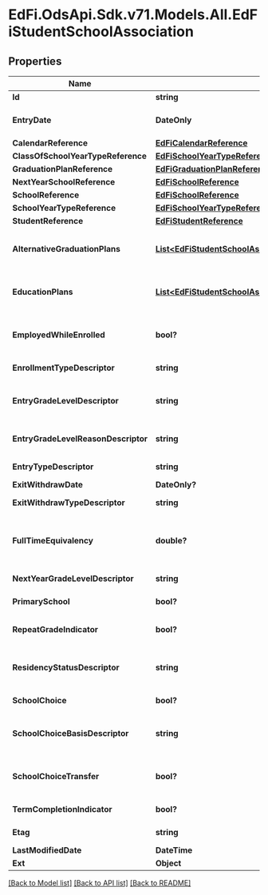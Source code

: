 # EdFi.OdsApi.Sdk.v71.Models.All.EdFiStudentSchoolAssociation

## Properties

Name | Type | Description | Notes
------------ | ------------- | ------------- | -------------
**Id** | **string** |  | [optional] 
**EntryDate** | **DateOnly** | The month, day, and year on which an individual enters and begins to receive instructional services in a school. | 
**CalendarReference** | [**EdFiCalendarReference**](EdFiCalendarReference.md) |  | [optional] 
**ClassOfSchoolYearTypeReference** | [**EdFiSchoolYearTypeReference**](EdFiSchoolYearTypeReference.md) |  | [optional] 
**GraduationPlanReference** | [**EdFiGraduationPlanReference**](EdFiGraduationPlanReference.md) |  | [optional] 
**NextYearSchoolReference** | [**EdFiSchoolReference**](EdFiSchoolReference.md) |  | [optional] 
**SchoolReference** | [**EdFiSchoolReference**](EdFiSchoolReference.md) |  | 
**SchoolYearTypeReference** | [**EdFiSchoolYearTypeReference**](EdFiSchoolYearTypeReference.md) |  | [optional] 
**StudentReference** | [**EdFiStudentReference**](EdFiStudentReference.md) |  | 
**AlternativeGraduationPlans** | [**List&lt;EdFiStudentSchoolAssociationAlternativeGraduationPlan&gt;**](EdFiStudentSchoolAssociationAlternativeGraduationPlan.md) | An unordered collection of studentSchoolAssociationAlternativeGraduationPlans. The secondary graduation plan or plans associated with the student enrolled in the school. | [optional] 
**EducationPlans** | [**List&lt;EdFiStudentSchoolAssociationEducationPlan&gt;**](EdFiStudentSchoolAssociationEducationPlan.md) | An unordered collection of studentSchoolAssociationEducationPlans. The type of education plan(s) the student is following, if appropriate. | [optional] 
**EmployedWhileEnrolled** | **bool?** | An individual who is a paid employee or works in his or her own business, profession, or farm and at the same time is enrolled in secondary, postsecondary, or adult education. | [optional] 
**EnrollmentTypeDescriptor** | **string** | The type of enrollment reflected by the StudentSchoolAssociation. | [optional] 
**EntryGradeLevelDescriptor** | **string** | The grade level or primary instructional level at which a student enters and receives services in a school or an educational institution during a given academic session. | 
**EntryGradeLevelReasonDescriptor** | **string** | The primary reason as to why a staff member determined that a student should be promoted or not (or be demoted) at the end of a given school term. | [optional] 
**EntryTypeDescriptor** | **string** | The process by which a student enters a school during a given academic session. | [optional] 
**ExitWithdrawDate** | **DateOnly?** | The recorded exit or withdraw date for the student. | [optional] 
**ExitWithdrawTypeDescriptor** | **string** | The circumstances under which the student exited from membership in an educational institution. | [optional] 
**FullTimeEquivalency** | **double?** | The full-time equivalent ratio for the student s assignment to a school for services or instruction. For example, a full-time student would have an FTE value of 1 while a half-time student would have an FTE value of 0.5. | [optional] 
**NextYearGradeLevelDescriptor** | **string** | The anticipated grade level for the student for the next school year. | [optional] 
**PrimarySchool** | **bool?** | Indicates if a given enrollment record should be considered the primary record for a student. | [optional] 
**RepeatGradeIndicator** | **bool?** | An indicator of whether the student is enrolling to repeat a grade level, either by failure or an agreement to hold the student back. | [optional] 
**ResidencyStatusDescriptor** | **string** | An indication of the location of a persons legal residence relative to (within or outside of) the boundaries of the public school attended and its administrative unit. | [optional] 
**SchoolChoice** | **bool?** | An indication of whether the student enrolled in this school under the provisions for public school choice | [optional] 
**SchoolChoiceBasisDescriptor** | **string** | The legal basis for the school choice enrollment according to local, state or federal policy or regulation. (The descriptor provides the list of available bases specific to the state | [optional] 
**SchoolChoiceTransfer** | **bool?** | An indication of whether students transferred in or out of the school did so during the school year under the provisions for public school choice in accordance with Title I, Part A, Section 1116. | [optional] 
**TermCompletionIndicator** | **bool?** | Idicates whether or not a student completed the most recent school term. | [optional] 
**Etag** | **string** | A unique system-generated value that identifies the version of the resource. | [optional] 
**LastModifiedDate** | **DateTime** | The date and time the resource was last modified. | [optional] 
**Ext** | **Object** | Extensions to the StudentSchoolAssociation entity. | [optional] 

[[Back to Model list]](../README.md#documentation-for-models) [[Back to API list]](../README.md#documentation-for-api-endpoints) [[Back to README]](../README.md)

